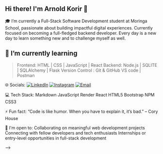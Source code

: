 ## Hi there! I'm Arnold Korir 👋

🎓 I’m currently a Full-Stack Software Development student at Moringa School, passionate about building impactful digital experiences. Currently focused on becoming a full-fledged backend developer. Every day is a new day to learn something new and to challenge myself as well. 



 ## 🌱 I’m currently learning 
  > Frontend: HTML | CSS | JavaScript | React
  > Backend: Node.js | SQLITE | SQLAlchemy | Flask
  > Version Control : Git & GitHub
  >  VS code | Postman      


 🌐 Socials:
 [![LinkedIn](https://img.shields.io/badge/LinkedIn-blue?style=for-the-badge&logo=linkedin)](https://www.linkedin.com/in/arnold-korir-858863299/)
[![Instagram](https://img.shields.io/badge/Instagram-E4405F?style=for-the-badge&logo=instagram&logoColor=white)](https://www.instagram.com/ar.noldkorir/)
[![Email](https://img.shields.io/badge/Email-D14836?style=for-the-badge&logo=gmail&logoColor=white)](mailto:arnoldkorir201@gmail.com)

      
💻 Tech Stack:
Markdown JavaScript Render React HTML5 Bootstrap NPM CSS3



    
 ⚡ Fun fact: 
 “Code is like humor. When you have to explain it, it’s bad.” – Cory House

🤝 I'm open to:
Collaborating on meaningful web development projects
Connecting with fellow developers and tech enthusiasts
Internships or entry-level opportunities in full-stack development



-->
